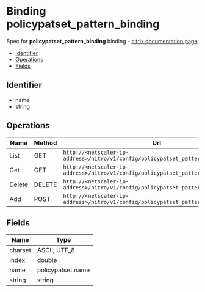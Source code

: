 # Binding policypatset_pattern_binding

Spec for **policypatset_pattern_binding** binding - [citrix documentation page](https://developer-docs.citrix.com/projects/netscaler-nitro-api/en/11.0/configuration/policy/policypatset_pattern_binding/policypatset_pattern_binding/)

- [Identifier](#identifier)
- [Operations](#operations)
- [Fields](#fields)

## Identifier

- name
- string

## Operations

| Name | Method | Url |
|----|----|----|
| List | GET | `http://<netscaler-ip-address>/nitro/v1/config/policypatset_pattern_binding` |
| Get | GET | `http://<netscaler-ip-address>/nitro/v1/config/policypatset_pattern_binding/<name>` |
| Delete | DELETE | `http://<netscaler-ip-address>/nitro/v1/config/policypatset_pattern_binding/<name>` |
| Add | POST | `http://<netscaler-ip-address>/nitro/v1/config/policypatset_pattern_binding` |

## Fields

| Name | Type |
|----|----|
| charset | ASCII, UTF_8 |
| index | double |
| name | policypatset.name |
| string | string |

